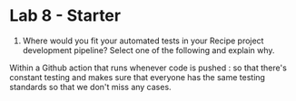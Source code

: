 # Lab 8 - Starter
1) Where would you fit your automated tests in your Recipe project development pipeline? Select one of the following and explain why.

Within a Github action that runs whenever code is pushed : so that there's constant testing and makes sure that everyone has the same
testing standards so that we don't miss any cases.

